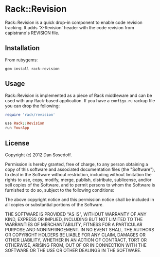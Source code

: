 # Rack::Revision

Rack::Revision is a quick drop-in component to enable code revision tracking. 
It adds 'X-Revision' header with the code revision from capistrano's REVISION file.

## Installation

From rubygems:

```
gem install rack-revision
```

## Usage

Rack::Revision is implemented as a piece of Rack middleware and can be used with
any Rack-based application. If you have a ```configu.ru``` rackup file you can 
drop the following:

```ruby
require 'rack/revision'

use Rack::Revision
run YourApp
```

## License

Copyright (c) 2012 Dan Sosedoff.

Permission is hereby granted, free of charge, to any person obtaining a copy of this software and associated documentation files (the "Software"), to deal in the Software without restriction, including without limitation the rights to use, copy, modify, merge, publish, distribute, sublicense, and/or sell copies of the Software, and to permit persons to whom the Software is furnished to do so, subject to the following conditions:

The above copyright notice and this permission notice shall be included in all copies or substantial portions of the Software.

THE SOFTWARE IS PROVIDED "AS IS", WITHOUT WARRANTY OF ANY KIND, EXPRESS OR IMPLIED, INCLUDING BUT NOT LIMITED TO THE WARRANTIES OF MERCHANTABILITY, FITNESS FOR A PARTICULAR PURPOSE AND NONINFRINGEMENT. IN NO EVENT SHALL THE AUTHORS OR COPYRIGHT HOLDERS BE LIABLE FOR ANY CLAIM, DAMAGES OR OTHER LIABILITY, WHETHER IN AN ACTION OF CONTRACT, TORT OR OTHERWISE, ARISING FROM, OUT OF OR IN CONNECTION WITH THE SOFTWARE OR THE USE OR OTHER DEALINGS IN THE SOFTWARE.